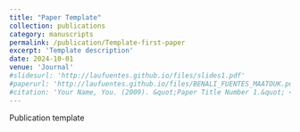 ```yaml
---
title: "Paper Template"
collection: publications
category: manuscripts
permalink: /publication/Template-first-paper
excerpt: 'Template description'
date: 2024-10-01
venue: 'Journal'
#slidesurl: 'http://laufuentes.github.io/files/slides1.pdf'
#paperurl: 'http://laufuentes.github.io/files/BENALI_FUENTES_MAATOUK.pdf'
#citation: 'Your Name, You. (2009). &quot;Paper Title Number 1.&quot; <i>Journal 1</i>. 1(1).'
---
```


Publication template 
